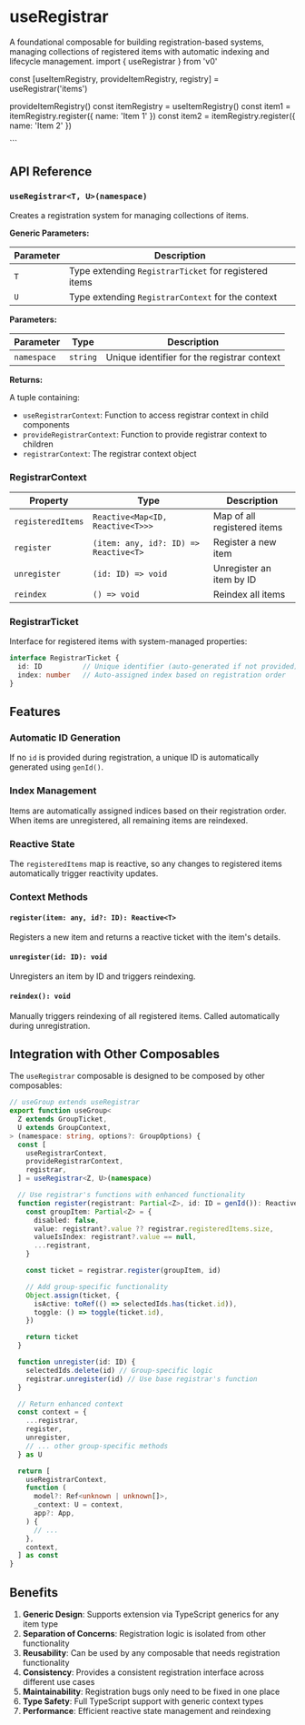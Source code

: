 # useRegistrar

A foundational composable for building registration-based systems, managing collections of registered items with automatic indexing and lifecycle management.
import { useRegistrar } from 'v0'

const [useItemRegistry, provideItemRegistry, registry] = useRegistrar('items')

provideItemRegistry()
const itemRegistry = useItemRegistry()
const item1 = itemRegistry.register({ name: 'Item 1' })
const item2 = itemRegistry.register({ name: 'Item 2' })
</script>

<template>
  <div>
    <h3>Registered Items:</h3>
    <ul>
      <li v-for="[id, item] in registry.registeredItems" :key="id">
        {{ item.name }} (Index: {{ item.index }})
      </li>
    </ul>
  </div>
</template>
```

## API Reference

### `useRegistrar<T, U>(namespace)`

Creates a registration system for managing collections of items.

**Generic Parameters:**

| Parameter | Description |
|-----------|-------------|
| `T` | Type extending `RegistrarTicket` for registered items |
| `U` | Type extending `RegistrarContext` for the context |

**Parameters:**

| Parameter | Type | Description |
|-----------|------|-------------|
| `namespace` | `string` | Unique identifier for the registrar context |

**Returns:**

A tuple containing:
- `useRegistrarContext`: Function to access registrar context in child components
- `provideRegistrarContext`: Function to provide registrar context to children
- `registrarContext`: The registrar context object

### RegistrarContext

| Property | Type | Description |
|----------|------|-------------|
| `registeredItems` | `Reactive<Map<ID, Reactive<T>>>` | Map of all registered items |
| `register` | `(item: any, id?: ID) => Reactive<T>` | Register a new item |
| `unregister` | `(id: ID) => void` | Unregister an item by ID |
| `reindex` | `() => void` | Reindex all items |

### RegistrarTicket

Interface for registered items with system-managed properties:

```typescript
interface RegistrarTicket {
  id: ID          // Unique identifier (auto-generated if not provided)
  index: number   // Auto-assigned index based on registration order
}
```

## Features

### Automatic ID Generation
If no `id` is provided during registration, a unique ID is automatically generated using `genId()`.

### Index Management
Items are automatically assigned indices based on their registration order. When items are unregistered, all remaining items are reindexed.

### Reactive State
The `registeredItems` map is reactive, so any changes to registered items automatically trigger reactivity updates.

### Context Methods

#### `register(item: any, id?: ID): Reactive<T>`
Registers a new item and returns a reactive ticket with the item's details.

#### `unregister(id: ID): void`
Unregisters an item by ID and triggers reindexing.

#### `reindex(): void`
Manually triggers reindexing of all registered items. Called automatically during unregistration.

## Integration with Other Composables

The `useRegistrar` composable is designed to be composed by other composables:

```typescript
// useGroup extends useRegistrar
export function useGroup<
  Z extends GroupTicket,
  U extends GroupContext,
> (namespace: string, options?: GroupOptions) {
  const [
    useRegistrarContext,
    provideRegistrarContext,
    registrar,
  ] = useRegistrar<Z, U>(namespace)

  // Use registrar's functions with enhanced functionality
  function register(registrant: Partial<Z>, id: ID = genId()): Reactive<Z> {
    const groupItem: Partial<Z> = {
      disabled: false,
      value: registrant?.value ?? registrar.registeredItems.size,
      valueIsIndex: registrant?.value == null,
      ...registrant,
    }

    const ticket = registrar.register(groupItem, id)

    // Add group-specific functionality
    Object.assign(ticket, {
      isActive: toRef(() => selectedIds.has(ticket.id)),
      toggle: () => toggle(ticket.id),
    })

    return ticket
  }

  function unregister(id: ID) {
    selectedIds.delete(id) // Group-specific logic
    registrar.unregister(id) // Use base registrar's function
  }

  // Return enhanced context
  const context = {
    ...registrar,
    register,
    unregister,
    // ... other group-specific methods
  } as U

  return [
    useRegistrarContext,
    function (
      model?: Ref<unknown | unknown[]>,
      _context: U = context,
      app?: App,
    ) {
      // ...
    },
    context,
  ] as const
}
```

## Benefits

1. **Generic Design**: Supports extension via TypeScript generics for any item type
2. **Separation of Concerns**: Registration logic is isolated from other functionality
3. **Reusability**: Can be used by any composable that needs registration functionality
4. **Consistency**: Provides a consistent registration interface across different use cases
5. **Maintainability**: Registration bugs only need to be fixed in one place
6. **Type Safety**: Full TypeScript support with generic context types
7. **Performance**: Efficient reactive state management and reindexing
